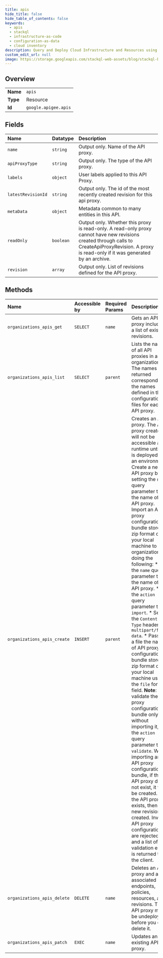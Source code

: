 ```yaml
---
title: apis
hide_title: false
hide_table_of_contents: false
keywords:
  - apis
  - stackql
  - infrastructure-as-code
  - configuration-as-data
  - cloud inventory
description: Query and Deploy Cloud Infrastructure and Resources using SQL
custom_edit_url: null
image: https://storage.googleapis.com/stackql-web-assets/blog/stackql-blog-post-featured-image.png
---
```

  
    

## Overview
<table><tbody>
<tr><td><b>Name</b></td><td><code>apis</code></td></tr>
<tr><td><b>Type</b></td><td>Resource</td></tr>
<tr><td><b>Id</b></td><td><code>google.apigee.apis</code></td></tr>
</tbody></table>

## Fields
| Name | Datatype | Description |
|:-----|:---------|:------------|
| `name` | `string` | Output only. Name of the API proxy. |
| `apiProxyType` | `string` | Output only. The type of the API proxy. |
| `labels` | `object` | User labels applied to this API Proxy. |
| `latestRevisionId` | `string` | Output only. The id of the most recently created revision for this api proxy. |
| `metaData` | `object` | Metadata common to many entities in this API. |
| `readOnly` | `boolean` | Output only. Whether this proxy is read-only. A read-only proxy cannot have new revisions created through calls to CreateApiProxyRevision. A proxy is read-only if it was generated by an archive. |
| `revision` | `array` | Output only. List of revisions defined for the API proxy. |
## Methods
| Name | Accessible by | Required Params | Description |
|:-----|:--------------|:----------------|:------------|
| `organizations_apis_get` | `SELECT` | `name` | Gets an API proxy including a list of existing revisions. |
| `organizations_apis_list` | `SELECT` | `parent` | Lists the names of all API proxies in an organization. The names returned correspond to the names defined in the configuration files for each API proxy. |
| `organizations_apis_create` | `INSERT` | `parent` | Creates an API proxy. The API proxy created will not be accessible at runtime until it is deployed to an environment. Create a new API proxy by setting the `name` query parameter to the name of the API proxy. Import an API proxy configuration bundle stored in zip format on your local machine to your organization by doing the following: * Set the `name` query parameter to the name of the API proxy. * Set the `action` query parameter to `import`. * Set the `Content-Type` header to `multipart/form-data`. * Pass as a file the name of API proxy configuration bundle stored in zip format on your local machine using the `file` form field. **Note**: To validate the API proxy configuration bundle only without importing it, set the `action` query parameter to `validate`. When importing an API proxy configuration bundle, if the API proxy does not exist, it will be created. If the API proxy exists, then a new revision is created. Invalid API proxy configurations are rejected, and a list of validation errors is returned to the client. |
| `organizations_apis_delete` | `DELETE` | `name` | Deletes an API proxy and all associated endpoints, policies, resources, and revisions. The API proxy must be undeployed before you can delete it. |
| `organizations_apis_patch` | `EXEC` | `name` | Updates an existing API proxy. |
